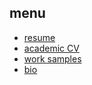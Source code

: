 ## menu
* [resume](?source=content/ariel-balter-resume.md&target=main)
* [academic CV](?source=content/ariel-balter-cv.md&target=main)
* [work samples](?source=content/work-samples.md&target=main)
* [bio](?source=content/bio.md&target=main)

